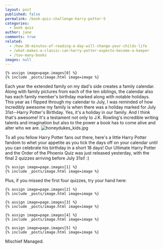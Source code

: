 ```yaml
---
layout: post
published: false
permalink: /book-quiz-challenge-harry-potter-5
categories:
  - book quiz
author: jane
comments: true
related:
  - /how-30-minutes-of-reading-a-day-will-change-your-childs-life
  - /what-makes-a-classic-can-harry-potter-expecto-become-a-keeper
  - /too-many-books
images: null
---
```

    {% assign image=page.images[0] %}
    {% include _posts/image.html image=image %}

Each year the extended family on my dad's side creates a family calendar. Along with family pictures from each of the ten siblings, the calendar also has each family member's birthday marked along with notable holidays. This year as I flipped through my calendar to July, I was reminded of how incredibly awesome my family is when there was a holiday marked for July 31st--Harry Potter's Birthday. Yes, it's a holiday in our family. And I think that's awesome! It's a testament not only to J.K. Rowling's incredible writing talents and imagination but also to the power a book has to come alive and alter who we are. 
![honeydukes_kids.jpg]({{site.baseurl}}/assets/img/posts/honeydukes_kids.jpg)

To all you fellow Harry Potter fans out there, here's a little Harry Potter fandom to whet your appetite as you tick the days off on your calendar until you can celebrate his birthday in a short 18 days! Our Ultimate Harry Potter and the Order of the Phoenix Quiz was just released yesterday, with the final 2 quizzes arriving before July 31st! :)

    {% assign image=page.images[1] %}
    {% include _posts/image.html image=image %}

Plus, if you missed the first four quizzes, try your hand here:

    {% assign image=page.images[2] %}
    {% include _posts/image.html image=image %}
    
    {% assign image=page.images[3] %}
    {% include _posts/image.html image=image %}
    
    {% assign image=page.images[4] %}
    {% include _posts/image.html image=image %}
    
    {% assign image=page.images[5] %}
    {% include _posts/image.html image=image %}

Mischief Managed.

